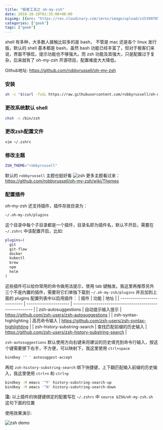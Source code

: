 ```yaml
---
title: "极客工具之 oh-my-zsh"
date: 2018-10-20T01:35:00+08:00
bigimg: [{src: "https://res.cloudinary.com/imroc/image/upload/v1539970589/blog/geek/OMZLogo_BnW.png", desc: "oh my zsh"}]
categories: ["geek"]
tags: ["geek"]
---
```


shell 有多种，大多数人接触比较多的是 bash， 不管是 mac 还是各个 linux 发行版，默认的 shell 基本都是 bash，虽然 bash 功能已经丰富了，但对于极客们来说，界面不够炫，提示功能也不够强大。而 zsh 功能及其强大，只是配置过于复杂，后来就有了 oh-my-zsh 开源项目，配置难度大大降低。

Github地址: https://github.com/robbyrussell/oh-my-zsh

### 安装
``` bash
sh -c "$(curl -fsSL https://raw.githubusercontent.com/robbyrussell/oh-my-zsh/master/tools/install.sh)"
```

### 更改系统默认 shell
``` bash
chsh -s /bin/zsh
```

### 更改zsh配置文件
``` bash
vim ~/.zshrc
```

### 修改主题
``` bash
ZSH_THEME="robbyrussell"
```
默认的 `robbyrussell` 主题也挺好看
![zsh](https://res.cloudinary.com/imroc/image/upload/v1539969862/blog/geek/zsh.png)
更多主题看过来： https://github.com/robbyrussell/oh-my-zsh/wiki/Themes

### 配置插件
oh-my-zsh 还支持插件，插件存放目录为：
``` bash
~/.oh-my-zsh/plugins
```
这个目录中每个子目录都是一个插件，目录名即为插件名，默认不开启，需要在 `~/.zshrc` 中该配置开启，比如:
``` bash
plugins=(
  git
  git-flow
  docker
  kubectl
  brew
  npm
  helm
)
```
这些插件可以给你常用的命令做用法提示，使用 tab 键触发。我这里再推荐另外三个不是内置的插件，需要将它们单独下载到 `~/.oh-my-zsh/plugins` 并且加到上面的 plugins 配置列表中以启用插件：
|             插件             |          功能          |                           地址                            |
| ---------------------------- | ---------------------- | --------------------------------------------------------- |
| zsh-autosuggestions          | 自动提示输入提示       | https://github.com/zsh-users/zsh-autosuggestions          |
| zsh-syntax-highlighting      | 高亮命令输入           | https://github.com/zsh-users/zsh-syntax-highlighting      |
| zsh-history-substring-search | 查找匹配前缀的历史输入 | https://github.com/zsh-users/zsh-history-substring-search |

`zsh-autosuggestions` 默认使用方向右键来将建议的历史填充到命令行输入，按这个键需要挪下右手，不方便，可以映射下，我这里使用 `ctrl+space`
``` bash
bindkey '^ ' autosuggest-accept
```
再给 `zsh-history-substring-search` 绑下快捷键，上下翻匹配输入前缀的历史输入，我这里使用 `ctrl+n` 和 `ctrl+p`
``` bash
bindkey -M emacs '^P' history-substring-search-up
bindkey -M emacs '^N' history-substring-search-down
```
**注:** 以上插件的快捷键绑定的配置写在 `~/.zshrc` 中 `source $ZSH/oh-my-zsh.sh` 这句下面的位置

使用效果演示:

![zsh demo](https://res.cloudinary.com/imroc/image/upload/v1539969883/blog/geek/zsh_demo.gif)